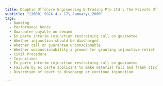 ```yaml
---
title: Dauphin Offshore Engineering & Trading Pte Ltd v The Private Office of HRH Sheikh Sultan 
subtitle: "[2000] SGCA 4 / 17\_January\_2000"
tags:
  - Banking
  - Performance bonds
  - Guarantee payable on demand
  - Ex parte interim injunction restraining call on guarantee
  - Whether injunction should be discharged
  - Whether call on guarantee unconscionable
  - Whether unconscionability a ground for granting injunctive relief
  - Civil Procedure
  - Injunctions
  - Ex parte interim injunction restraining call on guarantee
  - Failure by ex parte applicant to make material full and frank disclosures
  - Discretion of court to discharge or continue injunction

---
```


